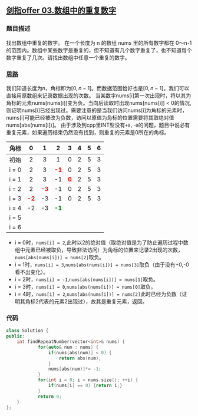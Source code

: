 ## [剑指offer 03.数组中的重复数字](https://leetcode.cn/problems/shu-zu-zhong-zhong-fu-de-shu-zi-lcof/)

### 题目描述

找出数组中重复的数字。
在一个长度为 n 的数组 nums 里的所有数字都在 0～n-1 的范围内。数组中某些数字是重复的，但不知道有几个数字重复了，也不知道每个数字重复了几次。请找出数组中任意一个重复的数字。

### [思路](https://leetcode.cn/problems/shu-zu-zhong-zhong-fu-de-shu-zi-lcof/solution/by-endgame-qqvt/)

我们知道长度为n，角标即为$\left[0,n-1\right]$。而数据范围恰好也是$\left[0,n-1\right]$。我们可以直接用原数组来记录数据出现的次数。
当某数字nums[i]第一次出现时，将以其为角标的元素nums[nums[i]]变为负。当向后读取时出现nums[nums[i]] < 0的情况,则证明nums[i]已经出现过。需要注意的是当我们访问nums[i]为角标的元素时，nums[i]可能已经被改为负数，访问以原值为角标的位置需要将其取绝对值nums[abs(nums[i])]。
由于涉及到cpp里INT型没有`+0,-0`的问题，题目中说必有重复元素，如果遍历结束仍然没有找到，则重复的元素是0所在的角标。

|   角标   |    0  |   1   |  2    |    3  |  4    |   5   |   6   |
| :--: | :--: | :--: | :--: | :--: | :--: | :--: |    :--:  |
|   初始   |   2   |    3  |    1  |  0    |  2    |    5  |  3    |
|    i = 0  |   2   |    3  |   <strong style="color:red;">-1</strong>   |   0   |   2   |   5   |  3    |
|   i = 1   |  2    |   3   |   -1   |   <strong style="color:red;">0</strong>   |    2  |    5  |  3    |
|   i = 2   |   2   |   <strong style="color:red;">-3</strong>   |   -1   |   0   |    2  |    5  |  3    |
|    i = 3  | <strong style="color:red;">-2</strong>   |   -3   |   -1   |   0   |    2  |    5  |  3    |
|    i = 4  |   -2   |   -3   | <strong style="color:green;">-1</strong> |      |      |      |      |
|    i = 5  |      |      |      |      |      |      |      |
|    i = 6  |      |      |      |      |      |      |      |

- i = 0时，`nums[i] = 2`,此时以2的绝对值（取绝对值是为了防止遍历过程中数组中元素已经被取负，导致非法访问）为角标的位置来记录2出现的次数，`nums[abs(nums[i])] = nums[2]`取负。
- i = 1时，`nums[i] = 3`,`nums[abs(nums[i])] = nums[3]`取负（由于没有+0,-0看不出变化）。
- i = 2时，`nums[i] = -1`,`nums[abs(nums[i])] = nums[1]`取负。
- i = 3时，`nums[i] = 0`,`nums[abs(nums[i])] = nums[0]`取负。
- i = 4时，`nums[i] = 2`,`nums[abs(nums[i])] = nums[2]`此时已经为负数（证明其角标2代表的元素2出现过），故其是重复元素，返回。

### 代码

```c++
class Solution {
public:
    int findRepeatNumber(vector<int>& nums) {
            for(auto& num : nums) {
                if(nums[abs(num)] < 0) {
                    return abs(num);
                }
                nums[abs(num)]*= -1;
            }
            for(int i = 0; i < nums.size(); ++i) {
                if(nums[i] == 0) {return i;}
            }
            return 0;
    }
};
```
